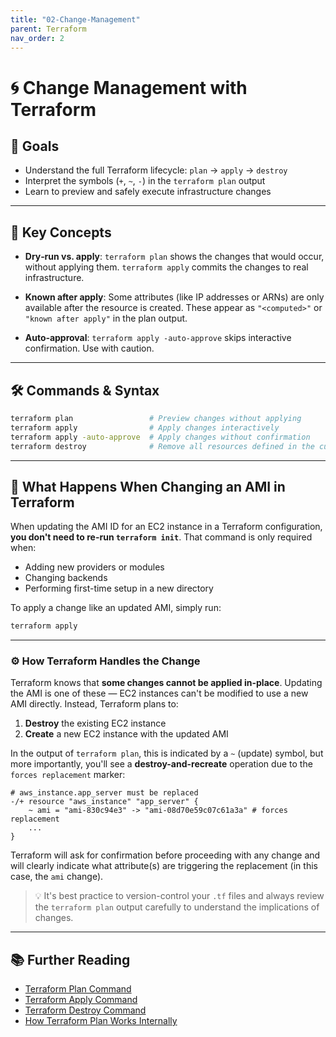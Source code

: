 ```yaml
---
title: "02‑Change‑Management"
parent: Terraform
nav_order: 2
---
```


# 🌀 Change Management with Terraform

## 🎯 Goals

- Understand the full Terraform lifecycle: `plan` → `apply` → `destroy`
- Interpret the symbols (`+`, `~`, `-`) in the `terraform plan` output
- Learn to preview and safely execute infrastructure changes

---

## 🧠 Key Concepts

- **Dry‑run vs. apply**:
  `terraform plan` shows the changes that would occur, without applying them.
  `terraform apply` commits the changes to real infrastructure.

- **Known after apply**:
  Some attributes (like IP addresses or ARNs) are only available after the resource is created. These appear as `"<computed>"` or `"known after apply"` in the plan output.

- **Auto‑approval**:
  `terraform apply -auto-approve` skips interactive confirmation. Use with caution.

---

## 🛠️ Commands & Syntax

```bash
terraform plan                 # Preview changes without applying
terraform apply                # Apply changes interactively
terraform apply -auto-approve  # Apply changes without confirmation
terraform destroy              # Remove all resources defined in the current configuration
```

---

## 🔄 What Happens When Changing an AMI in Terraform

When updating the AMI ID for an EC2 instance in a Terraform configuration, **you don't need to re-run `terraform init`**. That command is only required when:

- Adding new providers or modules
- Changing backends
- Performing first-time setup in a new directory

To apply a change like an updated AMI, simply run:

```bash
terraform apply
```

---

### ⚙️ How Terraform Handles the Change

Terraform knows that **some changes cannot be applied in-place**. Updating the AMI is one of these — EC2 instances can't be modified to use a new AMI directly. Instead, Terraform plans to:

1. **Destroy** the existing EC2 instance
2. **Create** a new EC2 instance with the updated AMI

In the output of `terraform plan`, this is indicated by a `~` (update) symbol, but more importantly, you'll see a **destroy-and-recreate** operation due to the `forces replacement` marker:

```hcl
# aws_instance.app_server must be replaced
-/+ resource "aws_instance" "app_server" {
    ~ ami = "ami-830c94e3" -> "ami-08d70e59c07c61a3a" # forces replacement
    ...
}
```

Terraform will ask for confirmation before proceeding with any change and will clearly indicate what attribute(s) are triggering the replacement (in this case, the `ami` change).

> 💡 It's best practice to version-control your `.tf` files and always review the `terraform plan` output carefully to understand the implications of changes.

---

## 📚 Further Reading

- [Terraform Plan Command](https://developer.hashicorp.com/terraform/cli/commands/plan)
- [Terraform Apply Command](https://developer.hashicorp.com/terraform/cli/commands/apply)
- [Terraform Destroy Command](https://developer.hashicorp.com/terraform/cli/commands/destroy)
- [How Terraform Plan Works Internally](https://developer.hashicorp.com/terraform/internals/plan)
